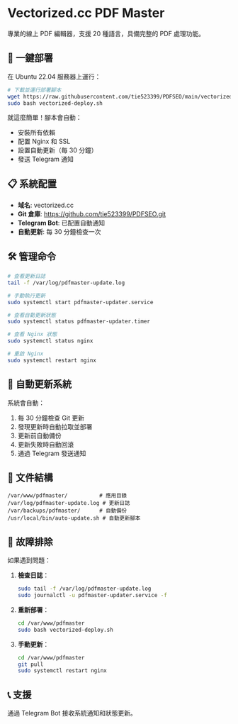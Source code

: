# Vectorized.cc PDF Master

專業的線上 PDF 編輯器，支援 20 種語言，具備完整的 PDF 處理功能。

## 🚀 一鍵部署

在 Ubuntu 22.04 服務器上運行：

```bash
# 下載並運行部署腳本
wget https://raw.githubusercontent.com/tie523399/PDFSEO/main/vectorized-deploy.sh
sudo bash vectorized-deploy.sh
```

就這麼簡單！腳本會自動：
- 安裝所有依賴
- 配置 Nginx 和 SSL
- 設置自動更新（每 30 分鐘）
- 發送 Telegram 通知

## 📋 系統配置

- **域名**: vectorized.cc
- **Git 倉庫**: https://github.com/tie523399/PDFSEO.git
- **Telegram Bot**: 已配置自動通知
- **自動更新**: 每 30 分鐘檢查一次

## 🛠️ 管理命令

```bash
# 查看更新日誌
tail -f /var/log/pdfmaster-update.log

# 手動執行更新
sudo systemctl start pdfmaster-updater.service

# 查看自動更新狀態
sudo systemctl status pdfmaster-updater.timer

# 查看 Nginx 狀態
sudo systemctl status nginx

# 重啟 Nginx
sudo systemctl restart nginx
```

## 🔄 自動更新系統

系統會自動：
1. 每 30 分鐘檢查 Git 更新
2. 發現更新時自動拉取並部署
3. 更新前自動備份
4. 更新失敗時自動回滾
5. 通過 Telegram 發送通知

## 📁 文件結構

```
/var/www/pdfmaster/          # 應用目錄
/var/log/pdfmaster-update.log # 更新日誌
/var/backups/pdfmaster/      # 自動備份
/usr/local/bin/auto-update.sh # 自動更新腳本
```

## 🔧 故障排除

如果遇到問題：

1. **檢查日誌**：
   ```bash
   sudo tail -f /var/log/pdfmaster-update.log
   sudo journalctl -u pdfmaster-updater.service -f
   ```

2. **重新部署**：
   ```bash
   cd /var/www/pdfmaster
   sudo bash vectorized-deploy.sh
   ```

3. **手動更新**：
   ```bash
   cd /var/www/pdfmaster
   git pull
   sudo systemctl restart nginx
   ```

## 📞 支援

通過 Telegram Bot 接收系統通知和狀態更新。 